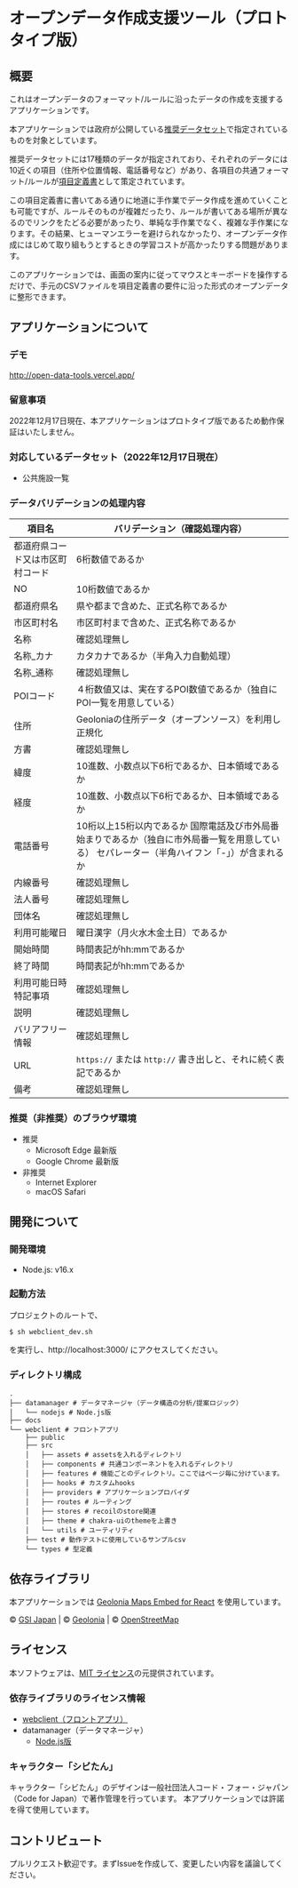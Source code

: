 # オープンデータ作成支援ツール（プロトタイプ版）

## 概要

これはオープンデータのフォーマット/ルールに沿ったデータの作成を支援するアプリケーションです。

本アプリケーションでは政府が公開している[推奨データセット](https://www.digital.go.jp/resources/data_dataset/)で指定されているものを対象としています。

推奨データセットには17種類のデータが指定されており、それぞれのデータには10近くの項目（住所や位置情報、電話番号など）があり、各項目の共通フォーマット/ルールが[項目定義書](https://cio.go.jp/sites/default/files/uploads/documents/opendata_suisyou_dataset_teigisyo.xlsx)として策定されています。

この項目定義書に書いてある通りに地道に手作業でデータ作成を進めていくことも可能ですが、ルールそのものが複雑だったり、ルールが書いてある場所が異なるのでリンクをたどる必要があったり、単純な手作業でなく、複雑な手作業になります。その結果、ヒューマンエラーを避けられなかったり、オープンデータ作成にはじめて取り組もうとするときの学習コストが高かったりする問題があります。

このアプリケーションでは、画面の案内に従ってマウスとキーボードを操作するだけで、手元のCSVファイルを項目定義書の要件に沿った形式のオープンデータに整形できます。

## アプリケーションについて

### デモ

http://open-data-tools.vercel.app/

### 留意事項

2022年12月17日現在、本アプリケーションはプロトタイプ版であるため動作保証はいたしません。

### 対応しているデータセット（2022年12月17日現在）

- 公共施設一覧

### データバリデーションの処理内容

| 項目名              | バリデーション（確認処理内容）                                                                |
|------------------|--------------------------------------------------------------------------------|
| 都道府県コード又は市区町村コード | 6桁数値であるか                                                                       |
| NO               | 10桁数値であるか                                                                      |
| 都道府県名            | 県や都まで含めた、正式名称であるか                                                              |
| 市区町村名            | 市区町村まで含めた、正式名称であるか                                                             |
| 名称               | 確認処理無し                                                                         |
| 名称_カナ            | カタカナであるか（半角入力自動処理）                                                             |
| 名称_通称            | 確認処理無し                                                                         |
| POIコード           | ４桁数値又は、実在するPOI数値であるか（独自にPOI一覧を用意している）                                          |
| 住所               | Geoloniaの住所データ（オープンソース）を利用し正規化                                                 |
| 方書               | 確認処理無し                                                                         |
| 緯度               | 10進数、小数点以下6桁であるか、日本領域であるか                                                      |
| 経度               | 10進数、小数点以下6桁であるか、日本領域であるか                                                      |
| 電話番号             | 10桁以上15桁以内であるか   国際電話及び市外局番始まりであるか（独自に市外局番一覧を用意している）   セパレーター（半角ハイフン「-」）が含まれるか |
| 内線番号             | 確認処理無し                                                                         |
| 法人番号             | 確認処理無し                                                                         |
| 団体名              | 確認処理無し                                                                         |
| 利用可能曜日           | 曜日漢字（月火水木金土日）であるか                                                              |
| 開始時間             | 時間表記がhh:mmであるか                                                                 |
| 終了時間             | 時間表記がhh:mmであるか                                                                 |
| 利用可能日時特記事項       | 確認処理無し                                                                         |
| 説明               | 確認処理無し                                                                         |
| バリアフリー情報         | 確認処理無し                                                                         |
| URL              | `https://` または `http://` 書き出しと、それに続く表記であるか                                     |
| 備考               | 確認処理無し                                                                         |

### 推奨（非推奨）のブラウザ環境

- 推奨
    - Microsoft Edge 最新版
    - Google Chrome 最新版
- 非推奨
    - Internet Explorer
    - macOS Safari

## 開発について

### 開発環境

- Node.js: v16.x

### 起動方法

プロジェクトのルートで、

```
$ sh webclient_dev.sh
```

を実行し、http://localhost:3000/ にアクセスしてください。


### ディレクトリ構成

```
.
├── datamanager # データマネージャ（データ構造の分析/提案ロジック）
│   └── nodejs # Node.js版
├── docs
└── webclient # フロントアプリ
    ├── public
    ├── src
    │   ├── assets # assetsを入れるディレクトリ
    │   ├── components # 共通コンポーネントを入れるディレクトリ
    │   ├── features # 機能ごとのディレクトリ。ここではページ毎に分けています。
    │   ├── hooks # カスタムhooks
    │   ├── providers # アプリケーションプロバイダ
    │   ├── routes # ルーティング
    │   ├── stores # recoilのstore関連
    │   ├── theme # chakra-uiのthemeを上書き
    │   └── utils # ユーティリティ
    ├── test # 動作テストに使用しているサンプルcsv
    └── types # 型定義
```

## 依存ライブラリ

本アプリケーションでは [Geolonia Maps Embed for React](https://github.com/geolonia/embed-react) を使用しています。

© [GSI Japan](https://www.gsi.go.jp/) | © [Geolonia](https://geolonia.com/) | © [OpenStreetMap](https://www.openstreetmap.org/)


## ライセンス

本ソフトウェアは、[MIT ライセンス](./LICENSE.md)の元提供されています。

### 依存ライブラリのライセンス情報

- [webclient（フロントアプリ）](./webclient/LICENSE.txt)
- datamanager（データマネージャ）
  - [Node.js版](./datamanager/nodejs/LICENSE.txt)

### キャラクター「シビたん」

キャラクター「シビたん」のデザインは一般社団法人コード・フォー・ジャパン（Code for Japan）で著作管理を行っています。
本アプリケーションでは許諾を得て使用しています。

## コントリビュート

プルリクエスト歓迎です。まずIssueを作成して、変更したい内容を議論してください。
